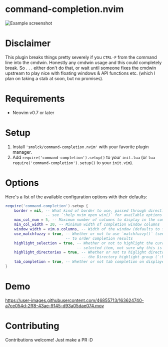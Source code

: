 # command-completion.nvim

![Example screenshot](https://user-images.githubusercontent.com/46855713/163622605-30762e31-1ca8-4f94-9d7c-59d2889d8c89.png)

# Disclaimer

This plugin breaks things pretty severely if you `CTRL-F` from the command line into the cmdwin. Honestly any cmdwin usage and this could completely break. So . . . either don't do that, or wait until someone fixes the cmdwin upstream to play nice with floating windows & API functions etc. (which I plan on taking a stab at soon, but no promises).

# Requirements

* Neovim v0.7 or later

# Setup

1. Install `'smolck/command-completion.nvim'` with your favorite plugin manager.
2. Add `require('command-completion').setup()` to your `init.lua` (or `lua require('command-completion').setup()` to your `init.vim`).

# Options

Here's a list of the available configuration options with their defaults:
```lua
require('command-completion').setup {
    border = nil, -- What kind of border to use, passed through directly to `nvim_open_win()`,
                  -- see `:help nvim_open_win()` for available options (e.g. 'single', 'double', etc.)
    max_col_num = 5, -- Maximum number of columns to display in the completion window
    min_col_width = 20, -- Minimum width of completion window columns
    window_width = vim.o.columns, -- Width of the window (defaults to full width)
    use_matchfuzzy = true, -- Whether or not to use `matchfuzzy()` (see `:help matchfuzzy()`) 
                           -- to order completion results
    highlight_selection = true, -- Whether or not to highlight the currently
                                -- selected item, not sure why this is an option tbh
    highlight_directories = true, -- Whether or not to higlight directories with
                                  -- the Directory highlight group (`:help hl-Directory`)
    tab_completion = true, -- Whether or not tab completion on displayed items is enabled
}
```

# Demo

https://user-images.githubusercontent.com/46855713/163624740-a7ce054d-2ff8-43ae-9145-d93a05dae074.mov

# Contributing

Contributions welcome! Just make a PR :D
